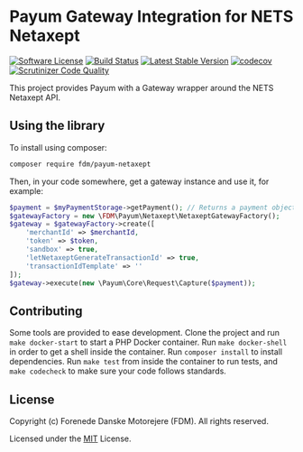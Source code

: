 # Payum Gateway Integration for NETS Netaxept

[![Software License](https://img.shields.io/badge/license-MIT-brightgreen.svg)](LICENSE)
[![Build Status](https://api.travis-ci.com/fdmweb/FDM-payum-netaxept.png?branch=master)](https://travis-ci.org/fdmweb/FDM-payum-netaxept)
[![Latest Stable Version](https://poser.pugx.org/fdm/payum-netaxept/version.png)](https://packagist.org/packages/fdm/payum-netaxept)
[![codecov](https://codecov.io/gh/fdmweb/FDM-payum-netaxept/branch/master/graph/badge.svg)](https://codecov.io/gh/fdmweb/FDM-payum-netaxept)
[![Scrutinizer Code Quality](https://scrutinizer-ci.com/g/fdmweb/FDM-payum-netaxept/badges/quality-score.png?b=develop)](https://scrutinizer-ci.com/g/fdmweb/FDM-payum-netaxept/?branch=develop)

This project provides Payum with a Gateway wrapper around the NETS Netaxept API.

## Using the library

To install using composer:

```bash
composer require fdm/payum-netaxept
```

Then, in your code somewhere, get a gateway instance and use it, for example:
```php
$payment = $myPaymentStorage->getPayment(); // Returns a payment object
$gatewayFactory = new \FDM\Payum\Netaxept\NetaxeptGatewayFactory();
$gateway = $gatewayFactory->create([
    'merchantId' => $merchantId,
    'token' => $token,
    'sandbox' => true,
    'letNetaxeptGenerateTransactionId' => true,
    'transactionIdTemplate' => ''
]);
$gateway->execute(new \Payum\Core\Request\Capture($payment));
```

## Contributing

Some tools are provided to ease development. Clone the project and run
`make docker-start` to start a PHP Docker container. Run `make docker-shell` in order
to get a shell inside the container. Run `composer install` to install dependencies.
Run `make test` from inside the container to run tests, and `make codecheck` to make
sure your code follows standards.

## License

Copyright (c) Forenede Danske Motorejere (FDM). All rights reserved.

Licensed under the [MIT](LICENSE) License.  
